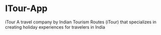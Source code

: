 # ITour-App
iTour A travel company by Indian Tourism Routes (iTour) that specializes in creating holiday experiences for travelers in India
